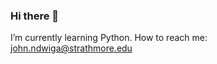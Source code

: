 ### Hi there 👋




 I’m currently learning Python.
 How to reach me: [john.ndwiga@strathmore.edu]()

